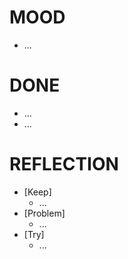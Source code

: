 
# MOOD
- ...

# DONE
- ...
- ...

# REFLECTION
- [Keep]
  - ...
- [Problem]
  - ...
- [Try]
  - ...
